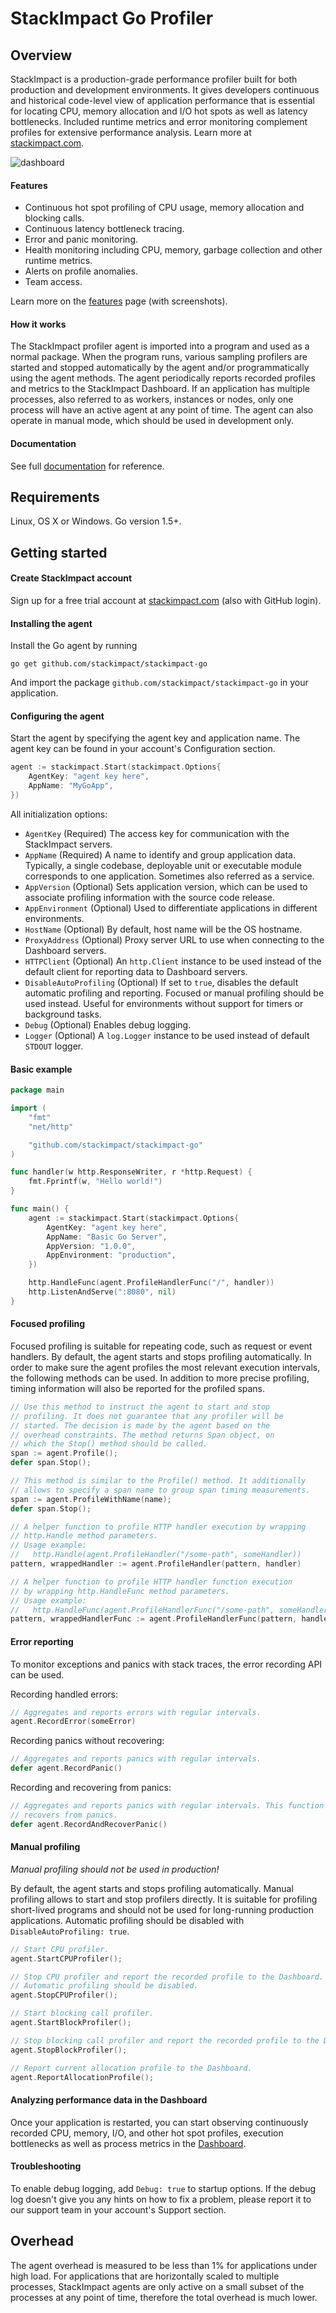 # StackImpact Go Profiler

## Overview

StackImpact is a production-grade performance profiler built for both production and development environments. It gives developers continuous and historical code-level view of application performance that is essential for locating CPU, memory allocation and I/O hot spots as well as latency bottlenecks. Included runtime metrics and error monitoring complement profiles for extensive performance analysis. Learn more at [stackimpact.com](https://stackimpact.com/).

![dashboard](https://stackimpact.com/img/readme/hotspots-cpu-1.5-go.png)

#### Features

* Continuous hot spot profiling of CPU usage, memory allocation and blocking calls.
* Continuous latency bottleneck tracing.
* Error and panic monitoring.
* Health monitoring including CPU, memory, garbage collection and other runtime metrics.
* Alerts on profile anomalies.
* Team access.

Learn more on the [features](https://stackimpact.com/features/) page (with screenshots).


#### How it works

The StackImpact profiler agent is imported into a program and used as a normal package. When the program runs, various sampling profilers are started and stopped automatically by the agent and/or programmatically using the agent methods. The agent periodically reports recorded profiles and metrics to the StackImpact Dashboard. If an application has multiple processes, also referred to as workers, instances or nodes, only one process will have an active agent at any point of time. The agent can also operate in manual mode, which should be used in development only.


#### Documentation

See full [documentation](https://stackimpact.com/docs/) for reference.



## Requirements

Linux, OS X or Windows. Go version 1.5+.


## Getting started


#### Create StackImpact account

Sign up for a free trial account at [stackimpact.com](https://stackimpact.com) (also with GitHub login).


#### Installing the agent

Install the Go agent by running

```
go get github.com/stackimpact/stackimpact-go
```

And import the package `github.com/stackimpact/stackimpact-go` in your application.


#### Configuring the agent

Start the agent by specifying the agent key and application name. The agent key can be found in your account's Configuration section.

```go
agent := stackimpact.Start(stackimpact.Options{
	AgentKey: "agent key here",
	AppName: "MyGoApp",
})
```

All initialization options:

* `AgentKey` (Required) The access key for communication with the StackImpact servers.
* `AppName` (Required) A name to identify and group application data. Typically, a single codebase, deployable unit or executable module corresponds to one application. Sometimes also referred as a service.
* `AppVersion` (Optional) Sets application version, which can be used to associate profiling information with the source code release.
* `AppEnvironment` (Optional) Used to differentiate applications in different environments.
* `HostName` (Optional) By default, host name will be the OS hostname.
* `ProxyAddress` (Optional) Proxy server URL to use when connecting to the Dashboard servers.
* `HTTPClient` (Optional) An `http.Client` instance to be used instead of the default client for reporting data to Dashboard servers.
* `DisableAutoProfiling` (Optional) If set to `true`, disables the default automatic profiling and reporting. Focused or manual profiling should be used instead. Useful for environments without support for timers or background tasks.
* `Debug` (Optional) Enables debug logging.
* `Logger` (Optional) A `log.Logger` instance to be used instead of default `STDOUT` logger.


#### Basic example

```go
package main

import (
	"fmt"
	"net/http"

	"github.com/stackimpact/stackimpact-go"
)

func handler(w http.ResponseWriter, r *http.Request) {
	fmt.Fprintf(w, "Hello world!")
}

func main() {
	agent := stackimpact.Start(stackimpact.Options{
		AgentKey: "agent key here",
		AppName: "Basic Go Server",
		AppVersion: "1.0.0",
		AppEnvironment: "production",
	})

	http.HandleFunc(agent.ProfileHandlerFunc("/", handler)) 
	http.ListenAndServe(":8080", nil)
}
```


#### Focused profiling

Focused profiling is suitable for repeating code, such as request or event handlers. By default, the agent starts and stops profiling automatically. In order to make sure the agent profiles the most relevant execution intervals, the following methods can be used. In addition to more precise profiling, timing information will also be reported for the profiled spans.

```go
// Use this method to instruct the agent to start and stop 
// profiling. It does not guarantee that any profiler will be 
// started. The decision is made by the agent based on the 
// overhead constraints. The method returns Span object, on 
// which the Stop() method should be called. 
span := agent.Profile();
defer span.Stop();
```

```go
// This method is similar to the Profile() method. It additionally
// allows to specify a span name to group span timing measurements.
span := agent.ProfileWithName(name);
defer span.Stop();
```

```go
// A helper function to profile HTTP handler execution by wrapping 
// http.Handle method parameters.
// Usage example:
//   http.Handle(agent.ProfileHandler("/some-path", someHandler))
pattern, wrappedHandler := agent.ProfileHandler(pattern, handler)
```

```go
// A helper function to profile HTTP handler function execution 
// by wrapping http.HandleFunc method parameters.
// Usage example:
//   http.HandleFunc(agent.ProfileHandlerFunc("/some-path", someHandlerFunc))
pattern, wrappedHandlerFunc := agent.ProfileHandlerFunc(pattern, handlerFunc)
```


#### Error reporting

To monitor exceptions and panics with stack traces, the error recording API can be used.

Recording handled errors:

```go
// Aggregates and reports errors with regular intervals.
agent.RecordError(someError)
```

Recording panics without recovering:

```go
// Aggregates and reports panics with regular intervals.
defer agent.RecordPanic()
```

Recording and recovering from panics:

```go
// Aggregates and reports panics with regular intervals. This function also
// recovers from panics.
defer agent.RecordAndRecoverPanic()
```


#### Manual profiling

*Manual profiling should not be used in production!*

By default, the agent starts and stops profiling automatically. Manual profiling allows to start and stop profilers directly. It is suitable for profiling short-lived programs and should not be used for long-running production applications. Automatic profiling should be disabled with `DisableAutoProfiling: true`.

```go
// Start CPU profiler.
agent.StartCPUProfiler();
```

```go
// Stop CPU profiler and report the recorded profile to the Dashboard.
// Automatic profiling should be disabled.
agent.StopCPUProfiler();
```

```go
// Start blocking call profiler.
agent.StartBlockProfiler();
```

```go
// Stop blocking call profiler and report the recorded profile to the Dashboard.
agent.StopBlockProfiler();
```

```go
// Report current allocation profile to the Dashboard.
agent.ReportAllocationProfile();
```


#### Analyzing performance data in the Dashboard

Once your application is restarted, you can start observing continuously recorded CPU, memory, I/O, and other hot spot profiles, execution bottlenecks as well as process metrics in the [Dashboard](https://dashboard.stackimpact.com/).


#### Troubleshooting

To enable debug logging, add `Debug: true` to startup options. If the debug log doesn't give you any hints on how to fix a problem, please report it to our support team in your account's Support section.


## Overhead

The agent overhead is measured to be less than 1% for applications under high load. For applications that are horizontally scaled to multiple processes, StackImpact agents are only active on a small subset of the processes at any point of time, therefore the total overhead is much lower.

